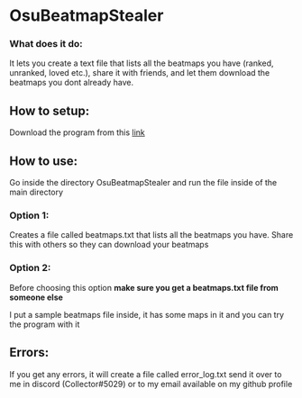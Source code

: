 # OsuBeatmapStealer

### What does it do:
It lets you create a text file that lists all the beatmaps you have (ranked, unranked, loved etc.), share it with friends, and let them download the beatmaps you dont already have.


## How to setup:
Download the program from this [link](https://drive.google.com/uc?export=download&id=1EE45jg3JzN7UaU32dQxBKwD3OzqsdgGI)


## How to use:
Go inside the directory OsuBeatmapStealer and run the file inside of the main directory
### Option 1:
Creates a file called beatmaps.txt that lists all the beatmaps you have. Share this with others so they can download your beatmaps
### Option 2:
Before choosing this option **make sure you get a beatmaps.txt file from someone else**

I put a sample beatmaps file inside, it has some maps in it and you can try the program with it

## Errors:
If you get any errors, it will create a file called error_log.txt send it over to me in discord (Collector#5029) or to my email available on my github profile

